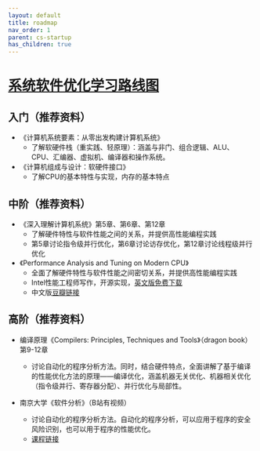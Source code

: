 ```yaml
---
layout: default
title: roadmap
nav_order: 1
parent: cs-startup
has_children: true
---
```


# [系统软件优化学习路线图](./roadmap1.html)
## 入门（推荐资料）
- 《计算机系统要素：从零出发构建计算机系统》
  - 了解软硬件栈（重实践、轻原理）：涵盖与非门、组合逻辑、ALU、CPU、汇编器、虚拟机、编译器和操作系统。
- 《计算机组成与设计：软硬件接口》
  - 了解CPU的基本特性与实现，内存的基本特点

## 中阶（推荐资料）
- 《深入理解计算机系统》第5章、第6章、第12章
  - 了解硬件特性与软件性能之间的关系，并提供高性能编程实践
  - 第5章讨论指令级并行优化，第6章讨论访存优化，第12章讨论线程级并行优化
- 《Performance Analysis and Tuning on Modern CPU》
  - 全面了解硬件特性与软件性能之间密切关系，并提供高性能编程实践
  - Intel性能工程师写作，开源实现，[英文版免费下载](https://book.easyperf.net/perf_book)
  - 中文版[豆瓣链接](https://book.douban.com/subject/36243215/)
  
## 高阶（推荐资料）
- 编译原理《Compilers: Principles, Techniques and Tools》（dragon book）第9-12章
  - 讨论自动化的程序分析方法。同时，结合硬件特点，全面讲解了基于编译的性能优化方法的原理——编译优化，涵盖机器无关优化、机器相关优化（指令级并行、寄存器分配）、并行优化与局部性。

- 南京大学《软件分析》（B站有视频）
  - 讨论自动化的程序分析方法。自动化的程序分析，可以应用于程序的安全风险识别，也可以用于程序的性能优化。
  - [课程链接](https://tai-e.pascal-lab.net/lectures.html)

